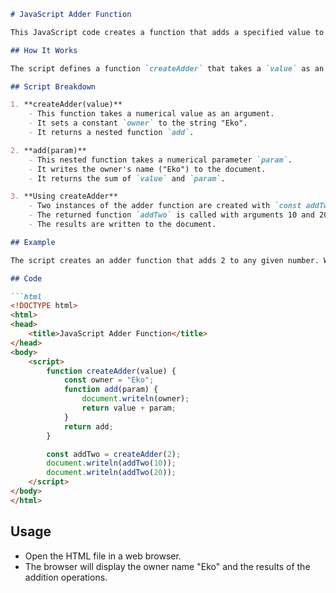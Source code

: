 ```markdown
# JavaScript Adder Function

This JavaScript code creates a function that adds a specified value to any given number and writes the result, along with the owner's name, to the document.

## How It Works

The script defines a function `createAdder` that takes a `value` as an argument. This function returns another function `add`, which takes a parameter `param`. The `add` function adds the `value` from the `createAdder` function to `param` and writes the owner's name to the document.

## Script Breakdown

1. **createAdder(value)**
    - This function takes a numerical value as an argument.
    - It sets a constant `owner` to the string "Eko".
    - It returns a nested function `add`.

2. **add(param)**
    - This nested function takes a numerical parameter `param`.
    - It writes the owner's name ("Eko") to the document.
    - It returns the sum of `value` and `param`.

3. **Using createAdder**
    - Two instances of the adder function are created with `const addTwo = createAdder(2);`.
    - The returned function `addTwo` is called with arguments 10 and 20.
    - The results are written to the document.

## Example

The script creates an adder function that adds 2 to any given number. When `addTwo(10)` is called, it writes "Eko" to the document and returns 12. Similarly, `addTwo(20)` writes "Eko" to the document and returns 22.

## Code

```html
<!DOCTYPE html>
<html>
<head>
    <title>JavaScript Adder Function</title>
</head>
<body>
    <script>
        function createAdder(value) {
            const owner = "Eko";
            function add(param) {
                document.writeln(owner);
                return value + param;
            }
            return add;
        }  

        const addTwo = createAdder(2);
        document.writeln(addTwo(10));
        document.writeln(addTwo(20));
    </script>
</body>
</html>
```

## Usage

- Open the HTML file in a web browser.
- The browser will display the owner name "Eko" and the results of the addition operations.
